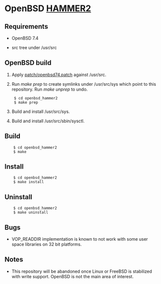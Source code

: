 OpenBSD [HAMMER2](https://gitweb.dragonflybsd.org/dragonfly.git/blob/HEAD:/sys/vfs/hammer2/DESIGN)
========

## Requirements

+ OpenBSD 7.4

+ src tree under /usr/src

## OpenBSD build

1. Apply [patch/openbsd74.patch](patch/openbsd74.patch) against /usr/src.

2. Run *make prep* to create symlinks under /usr/src/sys which point to this repository. Run *make unprep* to undo.

        $ cd openbsd_hammer2
        $ make prep

3. Build and install /usr/src/sys.

4. Build and install /usr/src/sbin/sysctl.

## Build

        $ cd openbsd_hammer2
        $ make

## Install

        $ cd openbsd_hammer2
        $ make install

## Uninstall

        $ cd openbsd_hammer2
        $ make uninstall

## Bugs

+ VOP\_READDIR implementation is known to not work with some user space libraries on 32 bit platforms.

## Notes

+ This repository will be abandoned once Linux or FreeBSD is stabilized with write support. OpenBSD is not the main area of interest.
